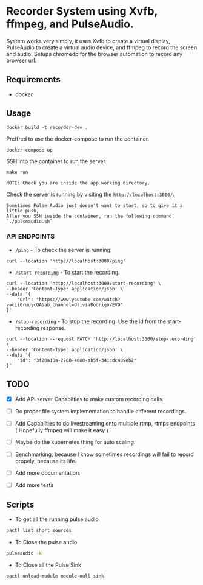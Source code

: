 # Recorder System using Xvfb, ffmpeg, and PulseAudio.

System works very simply, it uses Xvfb to create a virtual display, PulseAudio to create a virtual audio device, and ffmpeg to record the screen and audio. Setups chromedp for the browser automation to record any browser url.

## Requirements

- docker.

## Usage

```base
docker build -t recorder-dev .
```

Preffred to use the docker-compose to run the container.

```base
docker-compose up
```

SSH into the container to run the server.

```base
make run
```

`NOTE: Check you are inside the app working directory.`

Check the server is running by visiting the `http://localhost:3000/`.

```
Sometimes Pulse Audio just doesn't want to start, so to give it a little push, 
After you SSH inside the container, run the following command.
`./pulseaudio.sh`
```

### API ENDPOINTS

- `/ping` - To check the server is running.

```curl
curl --location 'http://localhost:3000/ping'
```

- `/start-recording` - To start the recording.

```curl
curl --location 'http://localhost:3000/start-recording' \
--header 'Content-Type: application/json' \
--data '{
    "url": "https://www.youtube.com/watch?v=cii6ruuycQA&ab_channel=OliviaRodrigoVEVO"
}'
```

- `/stop-recording` - To stop the recording.
  Use the id from the start-recording response.

```curl
curl --location --request PATCH 'http://localhost:3000/stop-recording' \
--header 'Content-Type: application/json' \
--data '{
    "id": "3f20a10a-2768-4080-ab5f-341cdc489eb2"
}'
```

## TODO

- [x] Add API server Capabilties to make custom recording calls.
- [ ] Do proper file system implementation to handle different recordings.
- [ ] Add Capabilties to do livestreaming onto multiple rtmp, rtmps endpoints ( Hopefully ffmpeg will make it easy )
- [ ] Maybe do the kubernetes thing for auto scaling.
- [ ] Benchmarking, because I know sometimes recordings will fail to record propely, because its life.
- [ ] Add more documentation.
- [ ] Add more tests


## Scripts
- To get all the running pulse audio
```bash
pactl list short sources
```

- To Close the pulse audio
```bash
pulseaudio -k
```

- To Close all the Pulse Sink
```bash
pactl unload-module module-null-sink
```